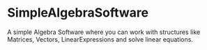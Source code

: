 # SimpleAlgebraSoftware
A simple Algebra Software where you can work with structures like Matrices, Vectors, LinearExpressions and solve linear equations.
